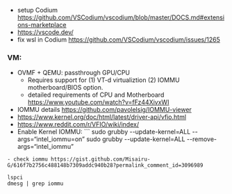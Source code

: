 - setup Codium https://github.com/VSCodium/vscodium/blob/master/DOCS.md#extensions-marketplace
- https://vscode.dev/
- fix wsl in Codium https://github.com/VSCodium/vscodium/issues/1265
  


### VM: 
- OVMF + QEMU: passthrough GPU/CPU 
    - Requires support for (1) VT-d virtualiztion (2) IOMMU motherboard/BIOS option. 
    - detailed requirements of CPU and Motherboard https://www.youtube.com/watch?v=fFz44XivxWI
- IOMMU details https://github.com/pavolelsig/IOMMU-viewer
- https://www.kernel.org/doc/html/latest/driver-api/vfio.html 
- https://www.reddit.com/r/VFIO/wiki/index/
- Enable Kernel IOMMU: ```
    sudo grubby --update-kernel=ALL --args=“intel_iommu=on”
    sudo grubby --update-kernel=ALL --remove-args=“intel_iommu”
```
- check iommu https://gist.github.com/Misairu-G/616f7b2756c488148b7309addc940b28?permalink_comment_id=3096989
```
    lspci
    dmesg | grep iommu
```


